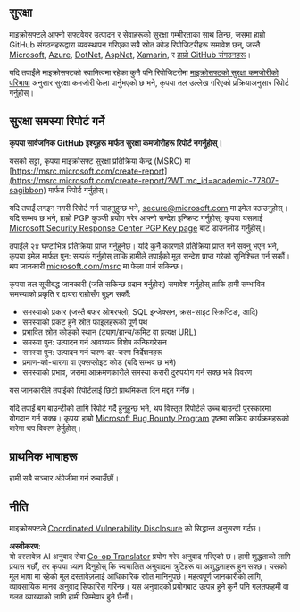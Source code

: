 <!--
CO_OP_TRANSLATOR_METADATA:
{
  "original_hash": "4ecc3bf2e27983d4c780be6f26ee6228",
  "translation_date": "2025-08-25T21:01:12+00:00",
  "source_file": "SECURITY.md",
  "language_code": "ne"
}
-->
## सुरक्षा

माइक्रोसफ्टले आफ्नो सफ्टवेयर उत्पादन र सेवाहरूको सुरक्षा गम्भीरताका साथ लिन्छ, जसमा हाम्रो GitHub संगठनहरूद्वारा व्यवस्थापन गरिएका सबै स्रोत कोड रिपोजिटरीहरू समावेश छन्, जस्तै [Microsoft](https://github.com/Microsoft), [Azure](https://github.com/Azure), [DotNet](https://github.com/dotnet), [AspNet](https://github.com/aspnet), [Xamarin](https://github.com/xamarin), र [हाम्रो GitHub संगठनहरू](https://opensource.microsoft.com/?WT.mc_id=academic-77807-sagibbon)।

यदि तपाईंले माइक्रोसफ्टको स्वामित्वमा रहेका कुनै पनि रिपोजिटरीमा [माइक्रोसफ्टको सुरक्षा कमजोरीको परिभाषा](https://docs.microsoft.com/previous-versions/tn-archive/cc751383(v=technet.10)/?WT.mc_id=academic-77807-sagibbon) अनुसार सुरक्षा कमजोरी फेला पार्नुभएको छ भने, कृपया तल उल्लेख गरिएको प्रक्रियाअनुसार रिपोर्ट गर्नुहोस्।

## सुरक्षा समस्या रिपोर्ट गर्ने

**कृपया सार्वजनिक GitHub इश्यूहरू मार्फत सुरक्षा कमजोरीहरू रिपोर्ट नगर्नुहोस्।**

यसको सट्टा, कृपया माइक्रोसफ्ट सुरक्षा प्रतिक्रिया केन्द्र (MSRC) मा [https://msrc.microsoft.com/create-report](https://msrc.microsoft.com/create-report/?WT.mc_id=academic-77807-sagibbon) मार्फत रिपोर्ट गर्नुहोस्।

यदि तपाईं लगइन नगरी रिपोर्ट गर्न चाहनुहुन्छ भने, [secure@microsoft.com](mailto:secure@microsoft.com) मा इमेल पठाउनुहोस्। यदि सम्भव छ भने, हाम्रो PGP कुञ्जी प्रयोग गरेर आफ्नो सन्देश इन्क्रिप्ट गर्नुहोस्; कृपया यसलाई [Microsoft Security Response Center PGP Key page](https://www.microsoft.com/msrc/pgp-key-msrc/?WT.mc_id=academic-77807-sagibbon) बाट डाउनलोड गर्नुहोस्।

तपाईंले २४ घण्टाभित्र प्रतिक्रिया प्राप्त गर्नुहुनेछ। यदि कुनै कारणले प्रतिक्रिया प्राप्त गर्न सक्नु भएन भने, कृपया इमेल मार्फत पुन: सम्पर्क गर्नुहोस् ताकि हामीले तपाईंको मूल सन्देश प्राप्त गरेको सुनिश्चित गर्न सकौं। थप जानकारी [microsoft.com/msrc](https://www.microsoft.com/msrc/?WT.mc_id=academic-77807-sagibbon) मा फेला पार्न सकिन्छ।

कृपया तल सूचीबद्ध जानकारी (जति सकिन्छ प्रदान गर्नुहोस्) समावेश गर्नुहोस् ताकि हामी सम्भावित समस्याको प्रकृति र दायरा राम्रोसँग बुझ्न सकौं:

  * समस्याको प्रकार (जस्तै बफर ओभरफ्लो, SQL इन्जेक्सन, क्रस-साइट स्क्रिप्टिङ, आदि)
  * समस्याको प्रकट हुने स्रोत फाइलहरूको पूर्ण पथ
  * प्रभावित स्रोत कोडको स्थान (ट्याग/ब्रान्च/कमिट वा प्रत्यक्ष URL)
  * समस्या पुन: उत्पादन गर्न आवश्यक विशेष कन्फिगरेसन
  * समस्या पुन: उत्पादन गर्न चरण-दर-चरण निर्देशनहरू
  * प्रमाण-को-धारणा वा एक्सप्लोइट कोड (यदि सम्भव छ भने)
  * समस्याको प्रभाव, जसमा आक्रमणकारीले समस्या कसरी दुरुपयोग गर्न सक्छ भन्ने विवरण

यस जानकारीले तपाईंको रिपोर्टलाई छिटो प्राथमिकता दिन मद्दत गर्नेछ।

यदि तपाईं बग बाउन्टीको लागि रिपोर्ट गर्दै हुनुहुन्छ भने, थप विस्तृत रिपोर्टले उच्च बाउन्टी पुरस्कारमा योगदान गर्न सक्छ। कृपया हाम्रो [Microsoft Bug Bounty Program](https://microsoft.com/msrc/bounty/?WT.mc_id=academic-77807-sagibbon) पृष्ठमा सक्रिय कार्यक्रमहरूको बारेमा थप विवरण हेर्नुहोस्।

## प्राथमिक भाषाहरू

हामी सबै सञ्चार अंग्रेजीमा गर्न रुचाउँछौं।

## नीति

माइक्रोसफ्टले [Coordinated Vulnerability Disclosure](https://www.microsoft.com/msrc/cvd/?WT.mc_id=academic-77807-sagibbon) को सिद्धान्त अनुसरण गर्दछ।

**अस्वीकरण**:  
यो दस्तावेज़ AI अनुवाद सेवा [Co-op Translator](https://github.com/Azure/co-op-translator) प्रयोग गरेर अनुवाद गरिएको छ। हामी शुद्धताको लागि प्रयास गर्छौं, तर कृपया ध्यान दिनुहोस् कि स्वचालित अनुवादमा त्रुटिहरू वा अशुद्धताहरू हुन सक्छ। यसको मूल भाषा मा रहेको मूल दस्तावेज़लाई आधिकारिक स्रोत मानिनुपर्छ। महत्वपूर्ण जानकारीको लागि, व्यावसायिक मानव अनुवाद सिफारिस गरिन्छ। यस अनुवादको प्रयोगबाट उत्पन्न हुने कुनै पनि गलतफहमी वा गलत व्याख्याको लागि हामी जिम्मेवार हुने छैनौं।